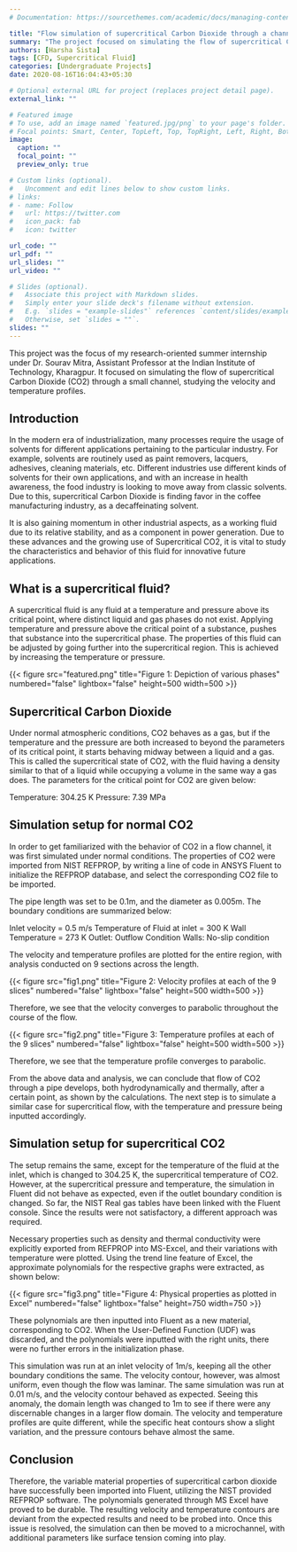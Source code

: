 ```yaml
---
# Documentation: https://sourcethemes.com/academic/docs/managing-content/

title: "Flow simulation of supercritical Carbon Dioxide through a channel"
summary: "The project focused on simulating the flow of supercritical Carbon Dioxide (CO2) through a small channel, studying the velocity and temperature profiles."
authors: [Harsha Sista]
tags: [CFD, Supercritical Fluid]
categories: [Undergraduate Projects]
date: 2020-08-16T16:04:43+05:30

# Optional external URL for project (replaces project detail page).
external_link: ""

# Featured image
# To use, add an image named `featured.jpg/png` to your page's folder.
# Focal points: Smart, Center, TopLeft, Top, TopRight, Left, Right, BottomLeft, Bottom, BottomRight.
image:
  caption: ""
  focal_point: ""
  preview_only: true

# Custom links (optional).
#   Uncomment and edit lines below to show custom links.
# links:
# - name: Follow
#   url: https://twitter.com
#   icon_pack: fab
#   icon: twitter

url_code: ""
url_pdf: ""
url_slides: ""
url_video: ""

# Slides (optional).
#   Associate this project with Markdown slides.
#   Simply enter your slide deck's filename without extension.
#   E.g. `slides = "example-slides"` references `content/slides/example-slides.md`.
#   Otherwise, set `slides = ""`.
slides: ""
---
```


This project was the focus of my research-oriented summer internship under Dr. Sourav Mitra, Assistant Professor at the Indian Institute of Technology, Kharagpur. It focused on simulating the flow of supercritical Carbon Dioxide (CO2) through a small channel, studying the velocity and temperature profiles.

## <b>Introduction</b>

In the modern era of industrialization, many processes require the usage of solvents for different applications pertaining to the particular industry. For example, solvents are routinely used as paint removers, lacquers, adhesives, cleaning materials, etc. Different industries use different kinds of solvents for their own applications, and with an increase in health awareness, the food industry is looking to move away from classic solvents. Due to this, supercritical Carbon Dioxide is finding favor in the coffee manufacturing industry, as a decaffeinating solvent.

It is also gaining momentum in other industrial aspects, as a working fluid due to its relative stability, and as a component in power generation. Due to these advances and the growing use of Supercritical CO2, it is vital to study the characteristics and behavior of this fluid for innovative future applications.

## <b>What is a supercritical fluid?</b>

A supercritical fluid is any fluid at a temperature and pressure above its critical point, where distinct liquid and gas phases do not exist. Applying temperature and pressure above the critical point of a substance, pushes that substance into the supercritical phase. The properties of this fluid can be adjusted by going further into the supercritical region.  This is achieved by increasing the temperature or pressure.

{{< figure src="featured.png" title="Figure 1: Depiction of various phases" numbered="false" lightbox="false" height=500 width=500 >}}

## <b>Supercritical Carbon Dioxide</b>

Under normal atmospheric conditions, CO2 behaves as a gas, but if the temperature and the pressure are both increased to beyond the parameters of its critical point, it starts behaving midway between a liquid and a gas. This is called the supercritical state of CO2, with the fluid having a density similar to that of a liquid while occupying a volume in the same way a gas does. The parameters for the critical point for CO2 are given below:

Temperature: 304.25 K
Pressure: 7.39 MPa

## <b>Simulation setup for normal CO2</b>

In order to get familiarized with the behavior of CO2 in a flow channel, it was first simulated under normal conditions. The properties of CO2 were imported from NIST REFPROP, by writing a line of code in ANSYS Fluent to initialize the REFPROP database, and select the corresponding CO2 file to be imported.

The pipe length was set to be 0.1m, and the diameter as 0.005m. The boundary conditions are summarized below:

Inlet velocity = 0.5 m/s
Temperature of Fluid at inlet = 300 K
Wall Temperature = 273 K
Outlet: Outflow Condition
Walls: No-slip condition

The velocity and temperature profiles are plotted for the entire region, with analysis conducted on 9 sections across the length.

{{< figure src="fig1.png" title="Figure 2: Velocity profiles at each of the 9 slices" numbered="false" lightbox="false" height=500 width=500 >}}

Therefore, we see that the velocity converges to parabolic throughout the course of the flow.

{{< figure src="fig2.png" title="Figure 3: Temperature profiles at each of the 9 slices" numbered="false" lightbox="false" height=500 width=500 >}}

Therefore, we see that the temperature profile converges to parabolic.

From the above data and analysis, we can conclude that flow of CO2 through a pipe develops, both hydrodynamically and thermally, after a certain point, as shown by the calculations. The next step is to simulate a similar case for supercritical flow, with the temperature and pressure being inputted accordingly.

## <b>Simulation setup for supercritical CO2</b>

The setup remains the same, except for the temperature of the fluid at the inlet, which is changed to 304.25 K, the supercritical temperature of CO2. However, at the supercritical pressure and temperature, the simulation in Fluent did not behave as expected, even if the outlet boundary condition is changed. So far, the NIST Real gas tables have been linked with the Fluent console. Since the results were not satisfactory, a different approach was required.

Necessary properties such as density and thermal conductivity were explicitly exported from REFPROP into MS-Excel, and their variations with temperature were plotted. Using the trend line feature of Excel, the approximate polynomials for the respective graphs were extracted, as shown below:

{{< figure src="fig3.png" title="Figure 4: Physical properties as plotted in Excel" numbered="false" lightbox="false" height=750 width=750 >}}

These polynomials are then inputted into Fluent as a new material, corresponding to CO2. When the User-Defined Function (UDF) was discarded, and the polynomials were inputted with the right units, there were no further errors in the initialization phase.

This simulation was run at an inlet velocity of 1m/s, keeping all the other boundary conditions the same. The velocity contour, however, was almost uniform, even though the flow was laminar. The same simulation was run at 0.01 m/s, and the velocity contour behaved as expected. Seeing this anomaly, the domain length was changed to 1m to see if there were any discernable changes in a larger flow domain. The velocity and temperature profiles are quite different, while the specific heat contours show a slight variation, and the pressure contours behave almost the same.

## <b>Conclusion</b>

Therefore, the variable material properties of supercritical carbon dioxide have successfully been imported into Fluent, utilizing the NIST provided REFPROP software. The polynomials generated through MS Excel have proved to be durable. The resulting velocity and temperature contours are deviant from the expected results and need to be probed into. Once this issue is resolved, the simulation can then be moved to a microchannel, with additional parameters like surface tension coming into play.
